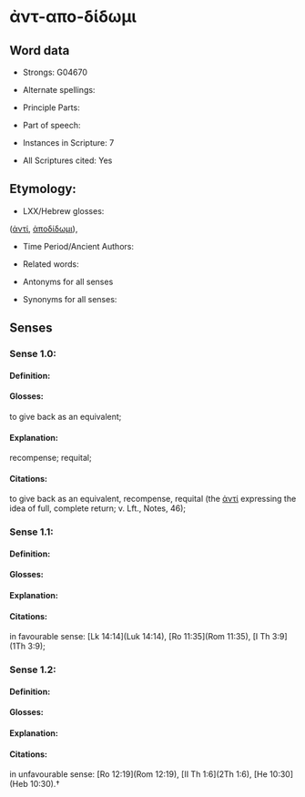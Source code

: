 # ἀντ-απο-δίδωμι

<!-- Status: S2=NeedsEdits -->
<!-- Lexica used for edits:   -->

## Word data

* Strongs: G04670

* Alternate spellings:



* Principle Parts: 


* Part of speech: 


* Instances in Scripture: 7

* All Scriptures cited: Yes

## Etymology: 


* LXX/Hebrew glosses: 

([ἀντί](), [ἀποδίδωμι]()),

* Time Period/Ancient Authors: 


* Related words: 

* Antonyms for all senses

* Synonyms for all senses: 


## Senses 


### Sense  1.0: 

#### Definition: 

#### Glosses: 

to give back as an equivalent; 

#### Explanation: 

recompense; 
requital; 

#### Citations: 

to give back as an equivalent, recompense, requital (the [ἀντί]() expressing the idea of full, complete return; v. Lft., Notes, 46);

### Sense  1.1: 

#### Definition: 


#### Glosses:



#### Explanation:



#### Citations: 

in favourable sense: [Lk 14:14](Luk 14:14), [Ro 11:35](Rom 11:35), [I Th 3:9](1Th 3:9);

### Sense  1.2: 

#### Definition: 


#### Glosses:



#### Explanation:



#### Citations: 

in unfavourable sense: [Ro 12:19](Rom 12:19), [II Th 1:6](2Th 1:6), [He 10:30](Heb 10:30).†
